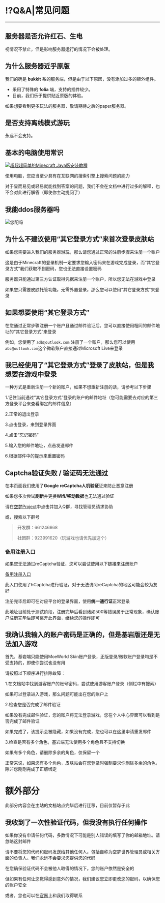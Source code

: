 # ⁉️Q&A|常见问题 
---
## 服务器是否允许红石、生电
视情况不禁止，但是影响服务器运行的情况下会被处理。

## 为什么服务器近乎原版
我们的确是 **bukkit** 系的服务端，但是由于以下原因，没有添加过多的额外组件。

* 采用了特殊的 **folia** 端，支持的插件较少。
* 目前，我们乐于提供贴近原版的体验。

如果想要看到更多玩法的服务器，敬请期待之后的paper服务器。

## 是否支持离线模式游玩
永远不会支持。

## 基本的电脑使用常识
[![超超超简单的Minecraft Java版安装教程](https://s2.ax1x.com/2020/02/14/1XfWkT.png)](https://s2.ax1x.com/2020/02/14/1XfWkT.png)

使用电脑，您应当至少具有在互联网的搜索引擎上搜索问题的能力

对于显而易见或轻易就能找到答案的问题，我们不会在文档中进行过多的解释，也不会对此进行解答（即使你主动提问了）

## 我能ddos服务器吗
![您配吗](https://img2.imgtp.com/2024/05/09/2BVDNddJ.png)

## 为什么不建议使用“其它登录方式”来首次登录皮肤站
如果您需要进入我们的服务器游玩，那么请您通过正常的注册步骤来注册一个账户

这是由于Minecraft的登录机制一定要求您输入密码来在游戏完成登录，而“其它登录方式”我们获取不到密码，您也无法直接设置密码

服务器只能通过第三方认证取得凭据来注册一个账户，所以您无法在游戏中登录

如果您只需要皮肤托管功能，无需外置登录，那么您可以使用“其它登录方式”来登录

## 如果想要使用“其它登录方式”
在您通过正常步骤注册一个账户且通过邮件验证后，您可以直接使用相同的邮件地址的“其它登录方式”来登录

例如，您使用了 `adb@outlook.com` 注册了一个账户，那么您可以使用 `abc@outlook.com`这个微软账户直接通过Microsoft Live来登录

## 我已经使用了“其它登录方式”登录了皮肤站，但是我想要在游戏中登录
一种方式是重新注册一个新的账户，如果不想重新注册的话，请参考以下步骤

1.记住当前通过“其它登录方式”登录的账户的邮件地址（您可能需要去对应的第三方登录平台来查看绑定的邮件信息）

2.正常的退出登录

3.点击登录，来到登录界面

4.点击“忘记密码”

5.输入您的邮件地址，点击发送邮件

6.根据邮件中的提示来重置密码

## Captcha验证失败 / 验证码无法通过
在本页面我们使用了**Google reCaptcha人机验证**证来防止恶意注册

如果您多次尝试**刷新**并更换**Wifi/移动数据**也无法通过验证

请在[空梦Project](https://project.moeworld.tech/#term-7)中点击并加入Q群，寻找管理员请求协助

或，搜索以下群号

>开发群：661246868
>
>社团群：923991620（玩游戏也请优先加这个）

### 备用注册入口
如果您无法通过reCaptcha验证，您可以尝试使用以下链接来注册账户

[备用注册入口](https://auth.moeworld.tech/signup/fallbackLogin)

此入口使用了hCaptcha进行验证，对于无法访问reCaptcha的地区可能会较为友好

注册完毕后即可在对应平台的登录界面，使用**统一通行证**正常登录

此地址目前处于测试阶段，注册完毕后看到诸如500等错误属于正常现象，确认账户注册完毕后即可离开此界面，继续您的操作即可

## 我确认我输入的账户密码是正确的，但是基岩版还是无法加入游戏

首先，基岩端只能使用MoeWorld Skin账户登录，正版登录/微软账户登录均是不受支持的，即使你尝试也没有用

请按照以下顺序进行排除故障：

1.在文档站中找到游客账户的账号密码，尝试使用游客账户登录（侧栏中有搜索）

如果可以登录进入游戏，那么问题可能出在您的账户上

2.检查您是否完成了邮件验证

如果没有完成邮件验证，您的账户将无法登录游戏，您在个人中心界面可以看到是否完成了邮件验证

如果完成了，该提示会被隐藏，如果没有完成，您也可以在这里申请重发邮件

3.检查是否有多个角色，基岩端无法使用多个角色且不支持切换

如果有多个角色，请删除多余的角色，仅保留一个

正常来说，如果您有多个角色，皮肤站会在您登录时强制要求你删除多余的角色，除非您刚刚完成了正版绑定

# 额外部分

此部分内容会在主站的文档站点完毕后进行迁移，目前仅暂存于此

## 我收到了一次性验证代码，但我没有执行任何操作

如果你没有申请任何代码，多数情况下可能是别人错误的填写了你的邮箱地址。请忽略这封邮件

请不要将您的代码和密码发送给其他任何人，包括自称为空梦世界管理员或相关方面的负责人。我们永远不会要求您提供您的代码

在您确保验证代码不会被他人取得的情况下，您的账户依然是安全的

但如果有任何让您觉得感到意外的情况，我们建议您立即更改您的密码，以确保您的账户安全

或者，您也可以在[官网](https://project.moeworld.tech/)上和我们取得联系
